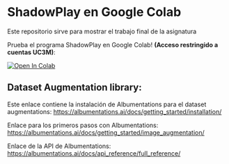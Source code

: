# ShadowPlay en Google Colab
Este repositorio sirve para mostrar el trabajo final de la asignatura

Prueba el programa ShadowPlay en Google Colab! <strong>(Acceso restringido a cuentas UC3M)</strong>:

<a target="_blank" href="https://colab.research.google.com/drive/1mJ9ryTzob7kJ5Yode1Jg0yRGT3KiaAQK?usp=sharing">
  <img src="https://colab.research.google.com/assets/colab-badge.svg" alt="Open In Colab"/>
</a>

## Dataset Augmentation library:

Este enlace contiene la instalación de Albumentations para el dataset augmentations:
https://albumentations.ai/docs/getting_started/installation/

Enlace para los primeros pasos con Albumentations:
https://albumentations.ai/docs/getting_started/image_augmentation/

Enlace de la API de Albumentations:
https://albumentations.ai/docs/api_reference/full_reference/
